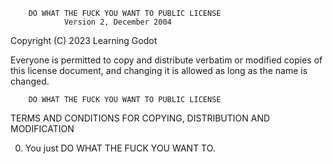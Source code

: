         DO WHAT THE FUCK YOU WANT TO PUBLIC LICENSE
                Version 2, December 2004

Copyright (C) 2023 Learning Godot

Everyone is permitted to copy and distribute verbatim or modified
copies of this license document, and changing it is allowed as long
as the name is changed.

        DO WHAT THE FUCK YOU WANT TO PUBLIC LICENSE

TERMS AND CONDITIONS FOR COPYING, DISTRIBUTION AND MODIFICATION

0.  You just DO WHAT THE FUCK YOU WANT TO.
